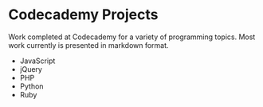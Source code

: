 # Codecademy Projects

Work completed at Codecademy for a variety of programming topics. Most work currently is presented in markdown format.

- JavaScript
- jQuery
- PHP
- Python
- Ruby


